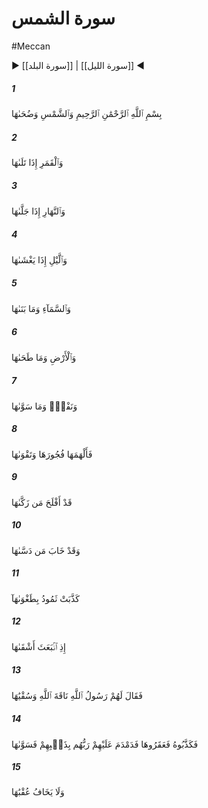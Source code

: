 # سورة الشمس
#Meccan
▶ [[سورة البلد]] | [[سورة الليل]] ◀
##### 1
<span class="ayah hovertext" data-hover="By the Sun and his (glorious) splendour;">بِسْمِ ٱللَّهِ ٱلرَّحْمَٰنِ ٱلرَّحِيمِ وَٱلشَّمْسِ وَضُحَىٰهَا</span>
##### 2
<span class="ayah hovertext" data-hover="By the Moon as she follows him;">وَٱلْقَمَرِ إِذَا تَلَىٰهَا</span>
##### 3
<span class="ayah hovertext" data-hover="By the Day as it shows up (the Sun's) glory;">وَٱلنَّهَارِ إِذَا جَلَّىٰهَا</span>
##### 4
<span class="ayah hovertext" data-hover="By the Night as it conceals it;">وَٱلَّيْلِ إِذَا يَغْشَىٰهَا</span>
##### 5
<span class="ayah hovertext" data-hover="By the Firmament and its (wonderful) structure;">وَٱلسَّمَآءِ وَمَا بَنَىٰهَا</span>
##### 6
<span class="ayah hovertext" data-hover="By the Earth and its (wide) expanse:">وَٱلْأَرْضِ وَمَا طَحَىٰهَا</span>
##### 7
<span class="ayah hovertext" data-hover="By the Soul, and the proportion and order given to it;">وَنَفْسٍۢ وَمَا سَوَّىٰهَا</span>
##### 8
<span class="ayah hovertext" data-hover="And its enlightenment as to its wrong and its right;-">فَأَلْهَمَهَا فُجُورَهَا وَتَقْوَىٰهَا</span>
##### 9
<span class="ayah hovertext" data-hover="Truly he succeeds that purifies it,">قَدْ أَفْلَحَ مَن زَكَّىٰهَا</span>
##### 10
<span class="ayah hovertext" data-hover="And he fails that corrupts it!">وَقَدْ خَابَ مَن دَسَّىٰهَا</span>
##### 11
<span class="ayah hovertext" data-hover="The Thamud (people) rejected (their prophet) through their inordinate wrong-doing,">كَذَّبَتْ ثَمُودُ بِطَغْوَىٰهَآ</span>
##### 12
<span class="ayah hovertext" data-hover="Behold, the most wicked man among them was deputed (for impiety).">إِذِ ٱنۢبَعَثَ أَشْقَىٰهَا</span>
##### 13
<span class="ayah hovertext" data-hover="But the Messenger of Allah said to them: 'It is a She-camel of Allah! And (bar her not from) having her drink!'">فَقَالَ لَهُمْ رَسُولُ ٱللَّهِ نَاقَةَ ٱللَّهِ وَسُقْيَٰهَا</span>
##### 14
<span class="ayah hovertext" data-hover="Then they rejected him (as a false prophet), and they hamstrung her. So their Lord, on account of their crime, obliterated their traces and made them equal (in destruction, high and low)!">فَكَذَّبُوهُ فَعَقَرُوهَا فَدَمْدَمَ عَلَيْهِمْ رَبُّهُم بِذَنۢبِهِمْ فَسَوَّىٰهَا</span>
##### 15
<span class="ayah hovertext" data-hover="And for Him is no fear of its consequences.">وَلَا يَخَافُ عُقْبَٰهَا</span>
